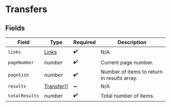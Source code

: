 # Transfers


## Fields

| Field                                         | Type                                          | Required                                      | Description                                   |
| --------------------------------------------- | --------------------------------------------- | --------------------------------------------- | --------------------------------------------- |
| `links`                                       | [Links](../../models/shared/links.md)         | :heavy_check_mark:                            | N/A                                           |
| `pageNumber`                                  | *number*                                      | :heavy_check_mark:                            | Current page number.                          |
| `pageSize`                                    | *number*                                      | :heavy_check_mark:                            | Number of items to return in results array.   |
| `results`                                     | [Transfer](../../models/shared/transfer.md)[] | :heavy_minus_sign:                            | N/A                                           |
| `totalResults`                                | *number*                                      | :heavy_check_mark:                            | Total number of items.                        |